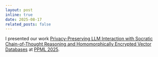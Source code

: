 ```yaml
---
layout: post
inline: true
date: 2025-08-17
related_posts: false
---
```


I presented our work [Privacy-Preserving LLM Interaction with Socratic Chain-of-Thought Reasoning and Homomorphically Encrypted Vector Databases](https://arxiv.org/abs/2506.17336) at [PPML 2025](https://crypto-ppml.github.io/2025/).
